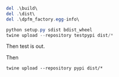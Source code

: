 ```powershell
del .\build\
del .\dist\
del .\dpfm_factory.egg-info\

python setup.py sdist bdist_wheel  
twine upload --repository testpypi dist/*    
```

Then test is out.

Then
```shell
twine upload --repository pypi dist/*    

```
